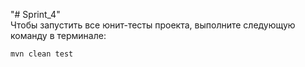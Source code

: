 "# Sprint_4"  
Чтобы запустить все юнит-тесты проекта,  выполните  следующую  команду  в  терминале:

```bash
mvn clean test